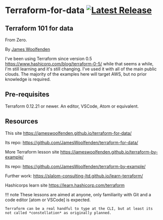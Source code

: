 # Terraform-for-data [![Latest Release](https://img.shields.io/github/v/tag/jameswoolfenden/terraform-for-data.svg)](https://github.com/JamesWoolfenden/terraform-for-data)

## Terraform 101 for data

From Zero.

By [James Woolfenden](https://www.linkedin.com/jameswoolfenden/)

I've been using Terraform since version 0.5 <https://www.hashicorp.com/blog/terraform-0-5/> while that seems a while, I'm still learning and it's still changing.
I've used it with all of the main public clouds. The majority of the examples here will target AWS, but no prior knowledge is required.

## Pre-requisites

Terraform 0.12.21 or newer.
An editor, VSCode, Atom or equivalent.

## Resources

This site
<https://jameswoolfenden.github.io/terraform-for-data/>

Its repo:
<https://github.com/JamesWoolfenden/terraform-for-data/>

More Terraform lesson site
<https://jameswoolfenden.github.io/terraform-by-example/>

Its repo:
<https://github.com/JamesWoolfenden/terraform-by-example/>

Further work:
<https://slalom-consulting-ltd.github.io/learn-terraform/>

Hashicorps learn site
<https://learn.hashicorp.com/terraform>

!!! note
These lessons are aimed at anyone, only familiarity with Git and a code editor [atom or VSCode] is expected.

    Terraform can be a real handful to type at the CLI, but at least its not called *constellation* as originally planned.
